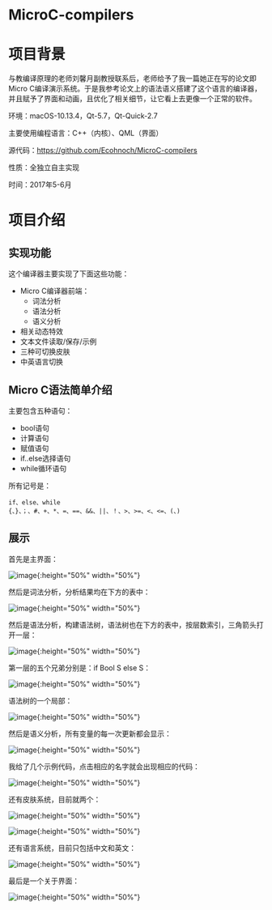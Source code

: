 # MicroC-compilers

# 项目背景

与教编译原理的老师刘馨月副教授联系后，老师给予了我一篇她正在写的论文即Micro C编译演示系统。于是我参考论文上的语法语义搭建了这个语言的编译器，并且赋予了界面和动画，且优化了相关细节，让它看上去更像一个正常的软件。

环境：macOS-10.13.4，Qt-5.7，Qt-Quick-2.7

主要使用编程语言：C++（内核）、QML（界面）

源代码：https://github.com/Ecohnoch/MicroC-compilers

性质：全独立自主实现

时间：2017年5-6月

# 项目介绍

## 实现功能

这个编译器主要实现了下面这些功能：

* Micro C编译器前端：
    * 词法分析
    * 语法分析
    * 语义分析
* 相关动态特效
* 文本文件读取/保存/示例
* 三种可切换皮肤
* 中英语言切换

## Micro C语法简单介绍

主要包含五种语句：

* bool语句
* 计算语句
* 赋值语句
* if..else选择语句
* while循环语句

所有记号是：

```
if、else、while
{、}、；、#、+、*、=、==、&&、||、！、>、>=、<、<=、(、)
```

## 展示

首先是主界面：

![image](/img/mic1.png){:height="50%" width="50%"}

然后是词法分析，分析结果均在下方的表中：

![image](/img/mic11.png){:height="50%" width="50%"}

然后是语法分析，构建语法树，语法树也在下方的表中，按层数索引，三角箭头打开一层：

![image](/img/mic2.png){:height="50%" width="50%"}

第一层的五个兄弟分别是：if Bool S else S：

![image](/img/mic6.png){:height="50%" width="50%"}

语法树的一个局部：

![image](/img/mic7.png){:height="50%" width="50%"}

然后是语义分析，所有变量的每一次更新都会显示：

![image](/img/mic3.png){:height="50%" width="50%"}

我给了几个示例代码，点击相应的名字就会出现相应的代码：

![image](/img/mic8.png){:height="50%" width="50%"}

还有皮肤系统，目前就两个：

![image](/img/mic4.png){:height="50%" width="50%"}

![image](/img/mic5.png){:height="50%" width="50%"}

还有语言系统，目前只包括中文和英文：

![image](/img/mic9.png){:height="50%" width="50%"}

最后是一个关于界面：

![image](/img/mic10.png){:height="50%" width="50%"}


